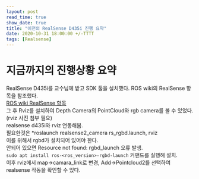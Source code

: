 ```yaml
---
layout: post
read_time: true
show_date: true
title: "이전의 RealSense D435i 진행 요약"
date: 2020-10-31 18:00:00 +/-TTTT
tags: [Realsense]
---
```


# 지금까지의 진행상황 요약
RealSense D435i를 교수님께 받고 SDK 툴을 설치했다. ROS wiki의 RealSense 항목을 참조했다.  
[ROS wiki RealSense 항목](http://wiki.ros.org/RealSense)  
그 후 Rviz를 설치하여 Depth Camera의 PointCloud와 rgb camera를 볼 수 있었다.  
(rviz 사진 첨부 필요)  
realsense d435i와 rviz 연동해봄.  
필요한것은 *roslaunch realsense2_camera rs_rgbd.launch, rviz  
이를 위해서 rgbd가 설치되어 있어야 한다.  
안되어 있으면 Resource not found: rgbd_launch 오류 발생.  
`sudo apt install ros-<ros_version>-rgbd-launch` 커맨드를 실행해 설치.  
이후 rviz에서 map->camara_link로 변경, Add->Pointcloud2를 선택하여 realsense 작동을 확인할 수 있다.  


